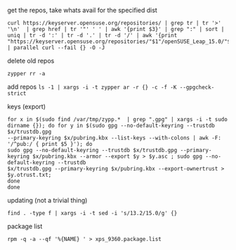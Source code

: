get the repos, take whats avail for the specified dist
```
curl https://keyserver.opensuse.org/repositories/ | grep tr | tr '>' '\n'  | grep href | tr '"' ' ' | awk '{print $3}' | grep ":" | sort | uniq | tr -d ':' | tr -d '.' | tr -d '/' | awk '{print "https://keyserver.opensuse.org/repositories/"$1"/openSUSE_Leap_15.0/"$1".repo"}' | parallel curl --fail {} -O -J
```
delete old repos

`zypper rr -a `


add repos 
`ls -1 | xargs -i -t zypper ar -r {} -c -f -K --gpgcheck-strict `

keys (export)
```
for x in $(sudo find /var/tmp/zypp.*  | grep ".gpg" | xargs -i -t sudo dirname {}); do for y in $(sudo gpg --no-default-keyring --trustdb $x/trustdb.gpg 
--primary-keyring $x/pubring.kbx --list-keys --with-colons | awk -F: '/^pub:/ { print $5 }'); do
sudo gpg --no-default-keyring --trustdb $x/trustdb.gpg --primary-keyring $x/pubring.kbx --armor --export $y > $y.asc ; sudo gpg --no-default-keyring --trustdb 
$x/trustdb.gpg --primary-keyring $x/pubring.kbx --export-ownertrust > $y.otrust.txt;
done
done

```

updating (not a trivial thing)

```
find . -type f | xargs -i -t sed -i 's/13.2/15.0/g' {}
```


package list

```
rpm -q -a --qf '%{NAME} ' > xps_9360.package.list   
```
